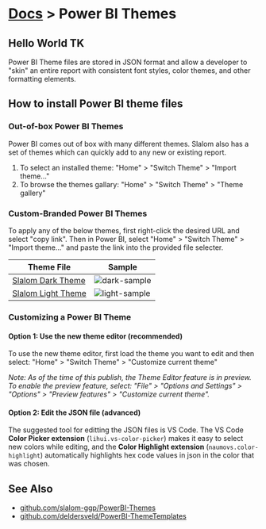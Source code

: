 # [Docs](./README.md) > Power BI Themes

## Hello World TK

Power BI Theme files are stored in JSON format and allow a developer to "skin" an entire report with consistent font styles, color themes, and other formatting elements.

## How to install Power BI theme files

### Out-of-box Power BI Themes

Power BI comes out of box with many different themes. Slalom also has a set of themes which can quickly add to any new or existing report.

1. To select an installed theme: "Home" > "Switch Theme" > "Import theme..."
2. To browse the themes gallary: "Home" > "Switch Theme" > "Theme gallery"

### Custom-Branded Power BI Themes

To apply any of the below themes, first right-click the desired URL and select "copy link". Then in Power BI, select "Home" > "Switch Theme" > "Import theme..." and paste the link into the provided file selecter.

| Theme File | Sample |
|---|---|
| [Slalom Dark Theme](https://raw.githubusercontent.com/slalom-ggp/PowerBI-Themes/master/themes/Default%20-%20Dark.json) | ![dark-sample](https://raw.githubusercontent.com/slalom-ggp/PowerBI-Themes/master/themes/Default%20-%20Dark%20-%20Sample.jpg)
| [Slalom Light Theme](https://raw.githubusercontent.com/slalom-ggp/PowerBI-Themes/master/themes/Default%20-%20Light.json) | ![light-sample](https://raw.githubusercontent.com/slalom-ggp/PowerBI-Themes/master/themes/Default%20-%20Light%20-%20Sample.jpg) |

### Customizing a Power BI Theme

#### Option 1: Use the new theme editor (recommended)

To use the new theme editor, first load the theme you want to edit and then select: "Home" > "Switch Theme" > "Customize current theme"

_Note: As of the time of this publish, the Theme Editor feature is in preview. To enable the preview feature, select: "File" > "Options and Settings" > "Options" > "Preview features" > "Customize current theme"._

#### Option 2: Edit the JSON file (advanced)

The suggested tool for editting the JSON files is VS Code. The VS Code **Color Picker extension** (`lihui.vs-color-picker`) makes it easy to select new colors while editing, and the **Color Highlight extension** (`naumovs.color-highlight`) automatically highlights hex code values in json in the color that was chosen.

## See Also

* [github.com/slalom-ggp/PowerBI-Themes](https://github.com/slalom-ggp/PowerBI-Themes)
* [github.com/deldersveld/PowerBI-ThemeTemplates](https://github.com/deldersveld/PowerBI-ThemeTemplates)
